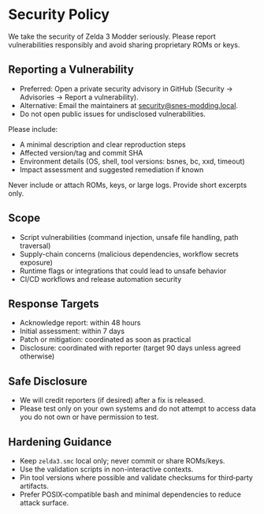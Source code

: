 # Security Policy

We take the security of Zelda 3 Modder seriously. Please report vulnerabilities responsibly and avoid sharing proprietary ROMs or keys.

## Reporting a Vulnerability
- Preferred: Open a private security advisory in GitHub (Security → Advisories → Report a vulnerability).
- Alternative: Email the maintainers at security@snes-modding.local.
- Do not open public issues for undisclosed vulnerabilities.

Please include:
- A minimal description and clear reproduction steps
- Affected version/tag and commit SHA
- Environment details (OS, shell, tool versions: bsnes, bc, xxd, timeout)
- Impact assessment and suggested remediation if known

Never include or attach ROMs, keys, or large logs. Provide short excerpts only.

## Scope
- Script vulnerabilities (command injection, unsafe file handling, path traversal)
- Supply-chain concerns (malicious dependencies, workflow secrets exposure)
- Runtime flags or integrations that could lead to unsafe behavior
- CI/CD workflows and release automation security

## Response Targets
- Acknowledge report: within 48 hours
- Initial assessment: within 7 days
- Patch or mitigation: coordinated as soon as practical
- Disclosure: coordinated with reporter (target 90 days unless agreed otherwise)

## Safe Disclosure
- We will credit reporters (if desired) after a fix is released.
- Please test only on your own systems and do not attempt to access data you do not own or have permission to test.

## Hardening Guidance
- Keep `zelda3.smc` local only; never commit or share ROMs/keys.
- Use the validation scripts in non-interactive contexts.
- Pin tool versions where possible and validate checksums for third‑party artifacts.
- Prefer POSIX‑compatible bash and minimal dependencies to reduce attack surface.

